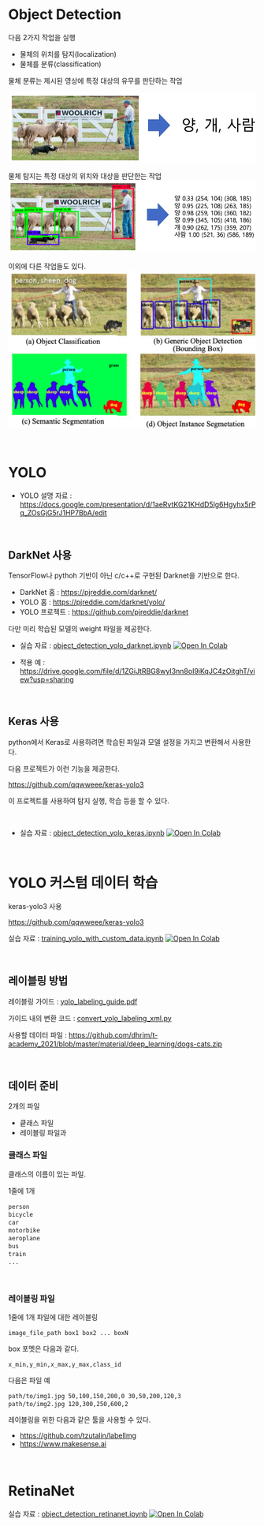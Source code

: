 # Object Detection

다음 2가지 작업을 실행

- 물체의 위치를 탐지(localization)
- 물체를 분류(classification)

물체 분류는 제시된 영상에 특정 대상의 유무를 판단하는 작업

![분류예](object_detection1.png)

물체 탐지는 특정 대상의 위치와 대상을 판단한는 작업
![믈체탐지예](object_detection2.png)

이외에 다른 작업들도 있다.
![이외 작업들](object_detection3.png)

<br>


# YOLO

- YOLO 설명 자료 : https://docs.google.com/presentation/d/1aeRvtKG21KHdD5lg6Hgyhx5rPq_ZOsGjG5rJ1HP7BbA/edit	

<br>

## DarkNet 사용

TensorFlow나 pythoh 기반이 아닌 c/c++로 구현된 Darknet을 기반으로 한다.

- DarkNet 홈 : https://pjreddie.com/darknet/
- YOLO 홈 : https://pjreddie.com/darknet/yolo/
- YOLO 프로젝트 : https://github.com/pjreddie/darknet

다만 미리 학습된 모델의 weight 파일을 제공한다.


- 실습 자료 : [object_detection_yolo_darknet.ipynb](object_detection_yolo_darknet.ipynb)  [![Open In Colab](https://colab.research.google.com/assets/colab-badge.svg)](https://colab.research.google.com/github/dhrim/t-academy_2021/blob/master/material/deep_learning/object_detection_yolo_darknet.ipynb)

- 적용 예 : https://drive.google.com/file/d/1ZGiJtRBG8wyI3nn8oI9iKqJC4zOitghT/view?usp=sharing

<br>


## Keras 사용

python에서 Keras로 사용하려면 학습된 파일과 모델 설정을 가지고 변환해서 사용한다.

다음 프로젝트가 이런 기능을 제공한다.

https://github.com/qqwweee/keras-yolo3

이 프로젝트를 사용하여 탐지 실행, 학습 등을 할 수 있다.

<br>

- 실습 자료 : [object_detection_yolo_keras.ipynb](object_detection_yolo_keras.ipynb)   [![Open In Colab](https://colab.research.google.com/assets/colab-badge.svg)](https://colab.research.google.com/github/dhrim/t-academy_2021/blob/master/material/deep_learning/object_detection_yolo_keras.ipynb)


<br>


# YOLO 커스텀 데이터 학습

keras-yolo3 사용

https://github.com/qqwweee/keras-yolo3

실습 자료 : [training_yolo_with_custom_data.ipynb](training_yolo_with_custom_data.ipynb)   [![Open In Colab](https://colab.research.google.com/assets/colab-badge.svg)](https://colab.research.google.com/github/dhrim/t-academy_2021/blob/master/material/deep_learning/training_yolo_with_custom_data.ipynb)


<br>

## 레이블링 방법

레이블링 가이드 : [yolo_labeling_guide.pdf](yolo_labeling_guide.pdf)

가이드 내의 변환 코드 : [convert_yolo_labeling_xml.py](convert_yolo_labeling_xml.py)

사용할 데이터 파일 : https://github.com/dhrim/t-academy_2021/blob/master/material/deep_learning/dogs-cats.zip

<br>

## 데이터 준비

2개의 파일
- 킅래스 파일
- 레이블링 파일과

### 클래스 파일
클래스의 이름이 있는 파일.

1줄에 1개

```
person
bicycle
car
motorbike
aeroplane
bus
train
...
```

<br>

### 레이블링 파일
1줄에 1개 파일에 대한 레이블링
```
image_file_path box1 box2 ... boxN
```

box 포멧은 다음과 같다.
```
x_min,y_min,x_max,y_max,class_id
```

다음은 파일 예
```
path/to/img1.jpg 50,100,150,200,0 30,50,200,120,3
path/to/img2.jpg 120,300,250,600,2
```

레이블링을 위한 다음과 같은 툴을 사용할 수 있다.
- https://github.com/tzutalin/labelImg
- https://www.makesense.ai

<br>


# RetinaNet

실습 자료 : [object_detection_retinanet.ipynb](object_detection_retinanet.ipynb)   [![Open In Colab](https://colab.research.google.com/assets/colab-badge.svg)](https://colab.research.google.com/github/dhrim/t-academy_2021/blob/master/material/deep_learning/object_detection_retinanet.ipynb)


<br>
